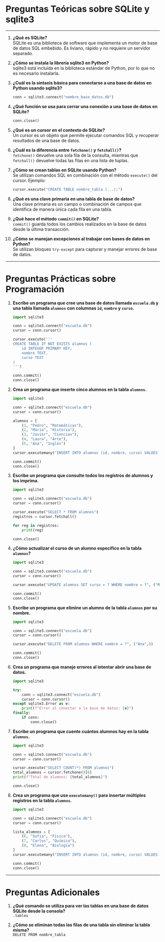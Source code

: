 
# Preguntas Teóricas sobre SQLite y sqlite3

---

1. **¿Qué es SQLite?**  
   SQLite es una biblioteca de software que implementa un motor de base de datos SQL embebido. Es liviano, rápido y no requiere un servidor separado.

2. **¿Cómo se instala la librería sqlite3 en Python?**  
   sqlite3 está incluida en la biblioteca estándar de Python, por lo que no es necesario instalarla.

3. **¿Cuál es la sintaxis básica para conectarse a una base de datos en Python usando sqlite3?**  
   ```python
   conn = sqlite3.connect("nombre_base_datos.db")
   ```

4. **¿Qué función se usa para cerrar una conexión a una base de datos en SQLite?**  
   ```python
   conn.close()
   ```

5. **¿Qué es un cursor en el contexto de SQLite?**  
   Un cursor es un objeto que permite ejecutar comandos SQL y recuperar resultados de una base de datos.

6. **¿Cuál es la diferencia entre `fetchone()` y `fetchall()`?**  
   `fetchone()` devuelve una sola fila de la consulta, mientras que `fetchall()` devuelve todas las filas en una lista de tuplas.

7. **¿Cómo se crean tablas en SQLite usando Python?**  
   Se utilizan comandos SQL en combinación con el método `execute()` del cursor. Ejemplo:  
   ```python
   cursor.execute("CREATE TABLE nombre_tabla (...);")
   ```

8. **¿Qué es una clave primaria en una tabla de base de datos?**  
   Una clave primaria es un campo o combinación de campos que identifica de manera única cada fila en una tabla.

9. **¿Qué hace el método `commit()` en SQLite?**  
   `commit()` guarda todos los cambios realizados en la base de datos desde la última transacción.

10. **¿Cómo se manejan excepciones al trabajar con bases de datos en Python?**  
    Se utilizan bloques `try-except` para capturar y manejar errores de base de datos.

---

# Preguntas Prácticas sobre Programación

1. **Escribe un programa que cree una base de datos llamada `escuela.db` y una tabla llamada `alumnos` con columnas `id`, `nombre` y `curso`.**

   ```python
   import sqlite3

   conn = sqlite3.connect("escuela.db")
   cursor = conn.cursor()

   cursor.execute('''
   CREATE TABLE IF NOT EXISTS alumnos (
       id INTEGER PRIMARY KEY,
       nombre TEXT,
       curso TEXT
   )
   ''')

   conn.commit()
   conn.close()
   ```

2. **Crea un programa que inserte cinco alumnos en la tabla `alumnos`.**

   ```python
   import sqlite3

   conn = sqlite3.connect("escuela.db")
   cursor = conn.cursor()

   alumnos = [
       (1, "Pedro", "Matemáticas"),
       (2, "María", "Historia"),
       (3, "Javier", "Ciencias"),
       (4, "Laura", "Arte"),
       (5, "Ana", "Inglés")
   ]
   cursor.executemany("INSERT INTO alumnos (id, nombre, curso) VALUES (?, ?, ?)", alumnos)

   conn.commit()
   conn.close()
   ```

3. **Escribe un programa que consulte todos los registros de alumnos y los imprima.**

   ```python
   import sqlite3

   conn = sqlite3.connect("escuela.db")
   cursor = conn.cursor()

   cursor.execute("SELECT * FROM alumnos")
   registros = cursor.fetchall()

   for reg in registros:
       print(reg)

   conn.close()
   ```

4. **¿Cómo actualizar el curso de un alumno específico en la tabla `alumnos`?**

   ```python
   import sqlite3

   conn = sqlite3.connect("escuela.db")
   cursor = conn.cursor()

   cursor.execute("UPDATE alumnos SET curso = ? WHERE nombre = ?", ("Matemáticas Avanzadas", "Pedro"))

   conn.commit()
   conn.close()
   ```

5. **Escribe un programa que elimine un alumno de la tabla `alumnos` por su nombre.**

   ```python
   import sqlite3

   conn = sqlite3.connect("escuela.db")
   cursor = conn.cursor()

   cursor.execute("DELETE FROM alumnos WHERE nombre = ?", ("Ana",))

   conn.commit()
   conn.close()
   ```

6. **Crea un programa que maneje errores al intentar abrir una base de datos.**

   ```python
   import sqlite3

   try:
       conn = sqlite3.connect("escuela.db")
       cursor = conn.cursor()
   except sqlite3.Error as e:
       print(f"Error al conectar a la base de datos: {e}")
   finally:
       if conn:
           conn.close()
   ```

7. **Escribe un programa que cuente cuántos alumnos hay en la tabla `alumnos`.**

   ```python
   import sqlite3

   conn = sqlite3.connect("escuela.db")
   cursor = conn.cursor()

   cursor.execute("SELECT COUNT(*) FROM alumnos")
   total_alumnos = cursor.fetchone()[0]
   print(f"Total de alumnos: {total_alumnos}")

   conn.close()
   ```

8. **Crea un programa que use `executemany()` para insertar múltiples registros en la tabla `alumnos`.**

   ```python
   import sqlite3

   conn = sqlite3.connect("escuela.db")
   cursor = conn.cursor()

   lista_alumnos = [
       (6, "Sofia", "Física"),
       (7, "Carlos", "Química"),
       (8, "Elena", "Biología")
   ]
   cursor.executemany("INSERT INTO alumnos (id, nombre, curso) VALUES (?, ?, ?)", lista_alumnos)

   conn.commit()
   conn.close()
   ```

---

# Preguntas Adicionales

1. **¿Qué comando se utiliza para ver las tablas en una base de datos SQLite desde la consola?**  
   `.tables`

2. **¿Cómo se eliminan todas las filas de una tabla sin eliminar la tabla misma?**  
   `DELETE FROM nombre_tabla`
